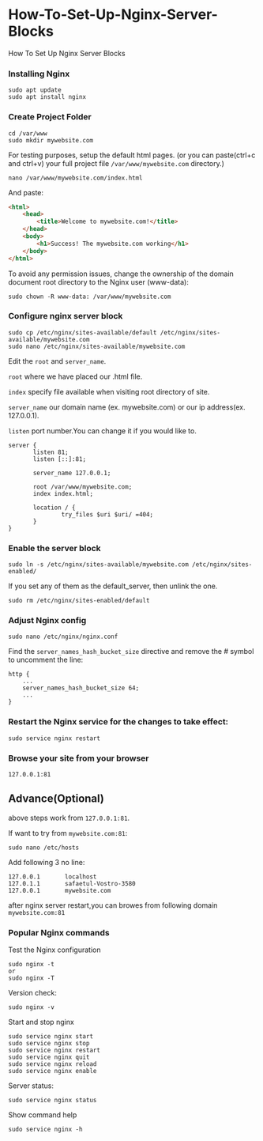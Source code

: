 # How-To-Set-Up-Nginx-Server-Blocks
How To Set Up Nginx Server Blocks

###  Installing Nginx
```
sudo apt update
sudo apt install nginx
```
### Create Project Folder
```
cd /var/www
sudo mkdir mywebsite.com
```
For testing purposes, setup the default html pages. (or you can paste(ctrl+c and ctrl+v) your full project file ```/var/www/mywebsite.com``` directory.)
```
nano /var/www/mywebsite.com/index.html
```
And paste: 
```html
<html>
    <head>
        <title>Welcome to mywebsite.com!</title>
    </head>
    <body>
        <h1>Success! The mywebsite.com working</h1>
    </body>
</html>
```
To avoid any permission issues, change the ownership of the domain document root directory to the Nginx user (www-data):
```
sudo chown -R www-data: /var/www/mywebsite.com
```
### Configure nginx server block
```
sudo cp /etc/nginx/sites-available/default /etc/nginx/sites-available/mywebsite.com
sudo nano /etc/nginx/sites-available/mywebsite.com
```
Edit the `root` and `server_name`.


```root```  where we have placed our .html file.

```index```  specify file available when visiting root directory of site.

```server_name```  our domain name (ex. mywebsite.com) or our ip address(ex. 127.0.0.1).

```listen```  port number.You can change it if you would like to.


```
server {
       listen 81;
       listen [::]:81;

       server_name 127.0.0.1;

       root /var/www/mywebsite.com;
       index index.html;

       location / {
               try_files $uri $uri/ =404;
       }
}
```
###  Enable the server block
```
sudo ln -s /etc/nginx/sites-available/mywebsite.com /etc/nginx/sites-enabled/
```
If you set any of them as the default_server, then unlink the one.
```
sudo rm /etc/nginx/sites-enabled/default
```
### Adjust Nginx config
```
sudo nano /etc/nginx/nginx.conf
```
Find the ```server_names_hash_bucket_size``` directive and remove the # symbol to uncomment the line:
```
http {
    ...
    server_names_hash_bucket_size 64;
    ...
}
```

### Restart the Nginx service for the changes to take effect:
```
sudo service nginx restart
```
### Browse your site from your browser
```
127.0.0.1:81
```
##  Advance(Optional)
above steps work from ```127.0.0.1:81```.

If want to try from ```mywebsite.com:81```:
```
sudo nano /etc/hosts
```
Add following 3 no line:
```
127.0.0.1       localhost
127.0.1.1       safaetul-Vostro-3580
127.0.0.1       mywebsite.com

```
after nginx server restart,you can browes from following domain ```mywebsite.com:81```
### Popular Nginx commands
Test the Nginx configuration
```
sudo nginx -t
or
sudo nginx -T
```
Version check:
```
sudo nginx -v
```
Start and stop nginx
```
sudo service nginx start
sudo service nginx stop
sudo service nginx restart
sudo service nginx quit
sudo service nginx reload
sudo service nginx enable
```
Server status:
```
sudo service nginx status
```
Show command help
```
sudo service nginx -h
```
